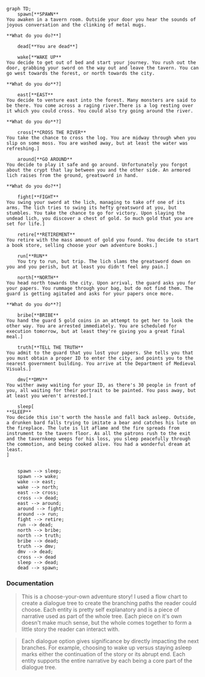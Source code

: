 ```mermaid
graph TD;
    spawn[**SPAWN**
You awaken in a tavern room. Outside your door you hear the sounds of joyous conversation and the clinking of metal mugs.

**What do you do?**] 

    dead[**You are dead**]

    wake[**WAKE UP**
You decide to get out of bed and start your journey. You rush out the door, grabbing your sword on the way out and leave the tavern. You can go west towards the forest, or north towards the city.

**What do you do**?]

    east[**EAST**
You decide to venture east into the forest. Many monsters are said to be there. You come across a raging river.There is a log resting over it which you could cross. You could also try going around the river.

**What do you do**?]

    cross[**CROSS THE RIVER**
You take the chance to cross the log. You are midway through when you slip on some moss. You are washed away, but at least the water was refreshing.]

    around[**GO AROUND**
You decide to play it safe and go around. Unfortunately you forgot about the crypt that lay between you and the other side. An armored lich raises from the ground, greatsword in hand.

**What do you do?**]

    fight[**FIGHT**
You swing your sword at the lich, managing to take off one of its arms. The lich tries to swing its hefty greatsword at you, but stumbles. You take the chance to go for victory. Upon slaying the undead lich, you discover a chest of gold. So much gold that you are set for life.]

    retire[**RETIREMENT**
You retire with the mass amount of gold you found. You decide to start a book store, selling choose your own adventure books.]
    
    run[**RUN**
    You try to run, but trip. The lich slams the greatsword down on you and you perish, but at least you didn't feel any pain.]

    north[**NORTH**
You head north towards the city. Upon arrival, the guard asks you for your papers. You rummage through your bag, but do not find them. The guard is getting agitated and asks for your papers once more.

**What do you do**?]

    bribe[**BRIBE**
You hand the guard 5 gold coins in an attempt to get her to look the other way. You are arrested immediately. You are scheduled for execution tomorrow, but at least they're giving you a great final meal.]

    truth[**TELL THE TRUTH**
You admit to the guard that you lost your papers. She tells you that you must obtain a proper ID to enter the city, and points you to the nearest government building. You arrive at the Department of Medieval Visuals.]

    dmv[**DMV**
You wither away waiting for your ID, as there's 30 people in front of you, all waiting for their portrait to be painted. You pass away, but at least you weren't arrested.]

    sleep[
**SLEEP**
You decide this isn't worth the hassle and fall back asleep. Outside, a drunken bard falls trying to imitate a bear and catches his lute on the fireplace. The lute is lit aflame and the fire spreads from instrument to the tavern floor. As all the patrons rush to the exit and the tavernkeep weeps for his loss, you sleep peacefully through the commotion, and being cooked alive. You had a wonderful dream at least.
]


    spawn --> sleep;
    spawn --> wake;
    wake --> east;
    wake --> north;
    east --> cross;
    cross --> dead;
    east --> around;
    around --> fight;
    around --> run;
    fight --> retire;
    run --> dead;
    north --> bribe;
    north --> truth;
    bribe --> dead;
    truth --> dmv;
    dmv --> dead;
    cross --> dead
    sleep --> dead;
    dead --> spawn;
```

### Documentation

> This is a choose-your-own adventure story! I used a flow chart to create a dialogue tree to create the branching paths the reader could choose. Each entity is pretty self explanatory and is a piece of narrative used as part of the whole tree. Each piece on it's own doesn't make much sense, but the whole comes together to form a little story the reader can interact with.

>Each dialogue option gives significance by directly impacting the next branches. For example, choosing to wake up versus staying asleep marks either the continuation of the story or its abrupt end. Each entity supports the entire narrative by each being a core part of the dialogue tree.
